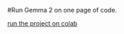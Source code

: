 #Run Gemma 2 on one page of code.

[run the project on colab](https://colab.research.google.com/drive/1NTNxtkXZPRCv789I7iXctH38op10T0s1?usp=sharing)
